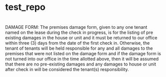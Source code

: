 # test_repo
# 
DAMAGE FORM: The premises damage form, given to any one tenant named on the lease during the check in progress, is for the listing of pre existing damages in the house or unit and it must be returned to our office within three (3) days from the date of the first check in. Otherwise, the tenant of tenants will be held responsible for any and all damages to the premises that were not listed on the damage form and if the damage form is not turned into our office in the time allotted above, then it will be assumed that there are no pre-existing damages and any damages to house or unit after check in will be considered the tenant(s) responsibility.
